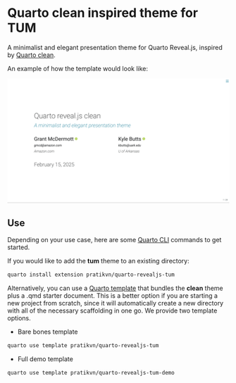 # Quarto clean inspired theme for TUM

A minimalist and elegant presentation theme for Quarto Reveal.js, inspired by
[Quarto clean](https://github.com/grantmcdermott/quarto-revealjs-clean).

An example of how the template would look like:

![](clean-title.png "live demo")

## Use

Depending on your use case, here are some [Quarto CLI](https://quarto.org/)
commands to get started.

If you would like to add the **tum** theme to an existing directory:

```bash
quarto install extension pratikvn/quarto-revealjs-tum
```

Alternatively, you can use a
[Quarto template](https://quarto.org/docs/extensions/starter-templates.html)
that bundles the **clean** theme plus a .qmd starter document. This is a better
option if you are starting a new project from scratch, since it will automatically
create a new directory with all of the necessary scaffolding in one go. We provide
two template options.

- Bare bones template

```bash
quarto use template pratikvn/quarto-revealjs-tum
```

- Full demo template

```bash
quarto use template pratikvn/quarto-revealjs-tum-demo
```
